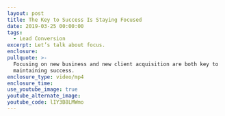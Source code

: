```yaml
---
layout: post
title: The Key to Success Is Staying Focused
date: 2019-03-25 00:00:00
tags:
  - Lead Conversion
excerpt: Let’s talk about focus.
enclosure:
pullquote: >-
  Focusing on new business and new client acquisition are both key to
  maintaining success.
enclosure_type: video/mp4
enclosure_time:
use_youtube_image: true
youtube_alternate_image:
youtube_code: lIY3B8LMWmo
---
```


